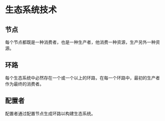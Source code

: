 # 生态系统技术

## 节点

每个节点都既是一种消费者，也是一种生产者，他消费一种资源，生产另外一种资源。

## 环路

每个生态系统中必然存在一个或一个以上的环路，在每一个环路中，最初的生产者作为最终的消费者。

## 配置者

配置者通过配置节点生成环路以构建生态系统。
